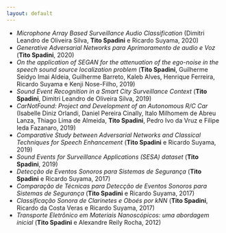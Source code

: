 ```yaml
---
layout: default
---
```


* _Microphone Array Based Surveillance Audio Classification_ (Dimitri Leandro de Oliveira Silva, **Tito Spadini** e Ricardo Suyama, 2020)
* _Generative Adversarial Networks para Aprimoramento de audio e Voz_ (**Tito Spadini**, 2020)
* _On the application of SEGAN for the attenuation of the ego-noise in the speech sound source localization problem_ (**Tito Spadini**, Guilherme Seidyo Imai Aldeia, Guilherme Barreto, Kaleb Alves, Henrique Ferreira, Ricardo Suyama e Kenji Nose-Filho, 2019)
* _Sound Event Recognition in a Smart City Surveillance Context_ (**Tito Spadini**, Dimitri Leandro de Oliveira Silva, 2019)
* _CarNotFound: Project and Development of an Autonomous R/C Car_ (Isabelle Diniz Orlandi, Daniel Pereira Cinally, Italo Milhomem de Abreu Lanza, Thiago Lima de Almeida, **Tito Spadini**, Pedro Ivo da Vruz e Filipe Ieda Fazanaro, 2019)
* _Comparative Study between Adversarial Networks and Classical Techniques for Speech Enhancement_ (**Tito Spadini** e Ricardo Suyama, 2019)
* _Sound Events for Surveillance Applications (SESA) dataset_ (**Tito Spadini**, 2019)
* _Detecção de Eventos Sonoros para Sistemas de Segurança_ (**Tito Spadini** e Ricardo Suyama, 2017)
* _Comparação de Técnicas para Detecção de Eventos Sonoros para Sistemas de Segurança_ (**Tito Spadini** e Ricardo Suyama, 2017)
* _Classificação Sonora de Clarinetes e Oboés por kNN_ (**Tito Spadini**, Ricardo da Costa Veras e Ricardo Suyama, 2017)
* _Transporte Eletrônico em Materiais Nanoscópicos: uma abordagem inicial_ (**Tito Spadini** e Alexandre Reily Rocha, 2012)